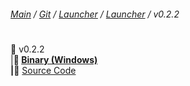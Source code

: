###### [Main](https://pikakid98.github.io) / [Git](https://git-pikakid98.github.io) / [Launcher](https://git-pikakid98.github.io/launcher) / [Launcher](https://git-pikakid98.github.io/launcher/launcher) / v0.2.2
<h1></h1>

📂 v0.2.2
\
|____📄 [Binary (Windows)](https://github.com/Git-Pikakid98/pikakid98-launcher/releases/download/v0.2.2/Pikakid98.Launcher.v0.2.2.exe)
\
|____📄 [Source Code](https://github.com/Git-Pikakid98/pikakid98-launcher/releases/download/archive/refs/tags/v0.2.2.zip)
